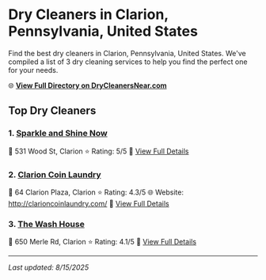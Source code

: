 # Dry Cleaners in Clarion, Pennsylvania, United States

Find the best dry cleaners in Clarion, Pennsylvania, United States. We've compiled a list of 3 dry cleaning services to help you find the perfect one for your needs.

🌐 **[View Full Directory on DryCleanersNear.com](https://drycleanersnear.com/city/US/Pennsylvania/Clarion)**

## Top Dry Cleaners

### 1. [Sparkle and Shine Now](https://drycleanersnear.com/dryCleaner/686735bdbb1702f4ee39b290/sparkle-and-shine-now)
📍 531 Wood St, Clarion
⭐ Rating: 5/5
🔗 [View Full Details](https://drycleanersnear.com/dryCleaner/686735bdbb1702f4ee39b290/sparkle-and-shine-now)

### 2. [Clarion Coin Laundry](https://drycleanersnear.com/dryCleaner/686735bfbb1702f4ee39b2c4/clarion-coin-laundry)
📍 64 Clarion Plaza, Clarion
⭐ Rating: 4.3/5
🌐 Website: http://clarioncoinlaundry.com/
🔗 [View Full Details](https://drycleanersnear.com/dryCleaner/686735bfbb1702f4ee39b2c4/clarion-coin-laundry)

### 3. [The Wash House](https://drycleanersnear.com/dryCleaner/686735b8bb1702f4ee39b208/the-wash-house)
📍 650 Merle Rd, Clarion
⭐ Rating: 4.1/5
🔗 [View Full Details](https://drycleanersnear.com/dryCleaner/686735b8bb1702f4ee39b208/the-wash-house)


---

*Last updated: 8/15/2025*
